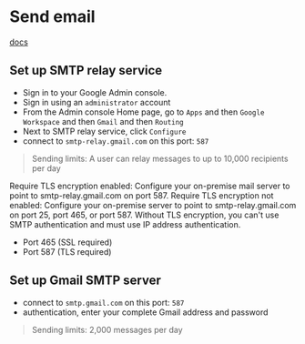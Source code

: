 # Send email
[docs](https://support.google.com/a/answer/176600?hl=en)


## Set up SMTP relay service

- Sign in to your Google Admin console.
- Sign in using an `administrator` account
- From the Admin console Home page, go to `Apps` and then `Google Workspace` and then `Gmail` and then `Routing`
- Next to SMTP relay service, click `Configure`
- connect to `smtp-relay.gmail.com` on this port: `587`


> Sending limits: A user can relay messages to up to 10,000 recipients per day


Require TLS encryption enabled: Configure your on-premise mail server 
to point to smtp-relay.gmail.com on port 587.
Require TLS encryption not enabled: Configure your on-premise server 
to point to smtp-relay.gmail.com on port 25, port 465, or port 587. 
Without TLS encryption, you can't use SMTP authentication and must 
use IP address authentication.

- Port 465 (SSL required)
- Port 587 (TLS required)


## Set up Gmail SMTP server

- connect to `smtp.gmail.com` on this port: `587`
- authentication, enter your complete Gmail address and password

> Sending limits: 2,000 messages per day
